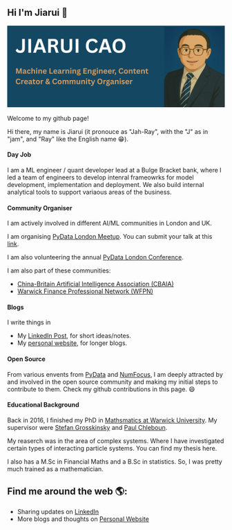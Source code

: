 ## Hi I'm Jiarui 👋

<img src="profile_pic.png">

Welcome to my github page! 

Hi there, my name is Jiarui (it pronouce as "Jah-Ray", with the "J" as in "jam", and "Ray" like the English name 😁). 

#### Day Job

I am a ML engineer / quant developer lead at a Bulge Bracket bank, where I led a team of engineers to develop intenral frameowrks for model development, implementation and deployment. We also build internal analytical tools to support variaous areas of the business.  

#### Community Organiser

I am actively involved in different AI/ML communities in London and UK. 

I am organising [PyData London Meetup](https://www.meetup.com/pydata-london-meetup/). You can submit your talk at this [link](https://london.pydata.org/submit-a-talk/).

I am also volunteering the annual [PyData London Conference](https://pydata.org/london2025/home). 

I am also part of these communities: 

- [China-Britain Artificial Intelligence Association (CBAIA)](https://www.cbaia.org.uk/en/)
- [Warwick Finance Professional Network (WFPN)](https://www.linkedin.com/groups/2098432/) 

#### Blogs 
I write things in 

- My [LinkedIn Post](https://www.linkedin.com/in/jiaruicao/), for short ideas/notes. 
- My [personal website](https://jiaruicao.github.io/), for longer blogs. 


#### Open Source

From various envents from [PyData](https://pydata.org/) and [NumFocus](https://numfocus.org/), I am deeply attracted by and involved in the open source community and making my initial steps to contribute to them. Check my github contributions in this page. 😄

#### Educational Background 

Back in 2016, I finished my PhD in [Mathsmatics at Warwick University](https://warwick.ac.uk/fac/sci/maths/). My supervisor were [Stefan Grosskinsky](https://stefangrosskinsky.com/) and [Paul Chleboun](https://warwick.ac.uk/fac/sci/statistics/staff/academic-research/chleboun/). 

My reaserch was in the area of complex systems. Where I have investigated certain types of interacting particle systems. You can find my thesis here. 

I also has a M.Sc in Financial Maths and a B.Sc in statistics. So, I was pretty much trained as a mathematician. 


 
## Find me around the web 🌎:

- Sharing updates on [LinkedIn](https://www.linkedin.com/in/jiaruicao/)
- More blogs and thoughts on [Personal Website](https://jiaruicao.github.io/)





<!--
**jiaruicao/jiaruicao** is a ✨ _special_ ✨ repository because its `README.md` (this file) appears on your GitHub profile.

Here are some ideas to get you started:

- 🔭 I’m currently working on ...
- 🌱 I’m currently learning ...
- 👯 I’m looking to collaborate on ...
- 🤔 I’m looking for help with ...
- 💬 Ask me about ...
- 📫 How to reach me: ...
- 😄 Pronouns: ...
- ⚡ Fun fact: ...
-->
